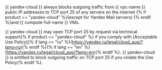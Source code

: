 {{ yandex-cloud }} always blocks outgoing traffic from {{ vpc-name }} public IP addresses  to TCP port 25 of any servers on the internet {% if product == "yandex-cloud" %}(except for Yandex Mail servers) {% endif %}and {{ compute-full-name }} VMs.

{{ yandex-cloud }} may open TCP port 25 by request via technical support{% if product == "yandex-cloud" %} if you comply with [Acceptable Use Policy]{% if lang == "ru" %}(https://yandex.ru/legal/cloud_aup/?lang=ru){% endif %}{% if lang == "en" %}(https://yandex.ru/legal/cloud_aup/?lang=en){% endif %}. {{ yandex-cloud }} is entitled to block outgoing traffic on TCP port 25 if you violate the Use Policy{% endif %}.